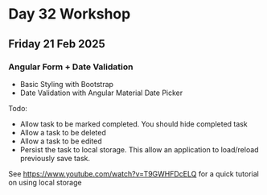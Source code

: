 # Day 32 Workshop 
## Friday 21 Feb 2025 
### Angular Form + Date Validation



- Basic Styling with Bootstrap 
- Date Validation with Angular Material Date Picker 

Todo: 
- Allow task to be marked completed. You should hide completed task
- Allow a task to be deleted
- Allow a task to be edited
- Persist the task to local storage. This allow an application to load/reload previously save task.

See https://www.youtube.com/watch?v=T9GWHFDcELQ for a quick
tutorial on using local storage